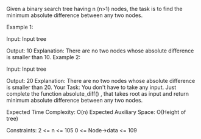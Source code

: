 Given a binary search tree having n (n>1) nodes, the task is to find the minimum absolute difference between any two nodes.

Example 1:

Input:
Input tree

Output:
10
Explanation:
There are no two nodes whose absolute difference is smaller than 10.
Example 2:

Input:
Input tree

Output:
20
Explanation:
There are no two nodes whose absolute difference is smaller than 20.
Your Task:
You don't have to take any input. Just complete the function absolute_diff() , that takes root as input and return minimum absolute difference between any two nodes.

Expected Time Complexity: O(n)
Expected Auxiliary Space: O(Height of tree)

Constraints:
2 <= n <= 105
0 <= Node->data <= 109

